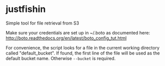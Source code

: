 # justfishin

Simple tool for file retrieval from S3

Make sure your credentials are set up in ~/.boto as documented here:
http://boto.readthedocs.org/en/latest/boto_config_tut.html

For convenience, the script looks for a file in the current working
directory called "default_bucket". If found, the first line of the
file will be used as the default bucket name. Otherwise `--bucket` is
required.

